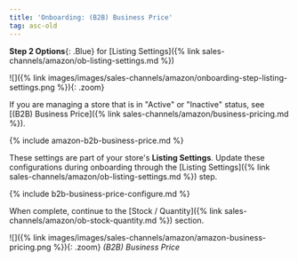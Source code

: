 ```yaml
---
title: 'Onboarding: (B2B) Business Price'
tag: asc-old
---
```



**Step 2 Options**{: .Blue} for [Listing Settings]({% link sales-channels/amazon/ob-listing-settings.md %})

![]({% link images/images/sales-channels/amazon/onboarding-step-listing-settings.png %}){: .zoom}

If you are managing a store that is in "Active" or "Inactive" status, see [(B2B) Business Price]({% link sales-channels/amazon/business-pricing.md %}).

{% include amazon-b2b-business-price.md %}

These settings are part of your store's **Listing Settings**. Update these configurations during onboarding through the [Listing Settings]({% link sales-channels/amazon/ob-listing-settings.md %}) step.

{% include b2b-business-price-configure.md %}

When complete, continue to the [Stock / Quantity]({% link sales-channels/amazon/ob-stock-quantity.md %}) section.

![]({% link images/images/sales-channels/amazon/amazon-business-pricing.png %}){: .zoom}
 _(B2B) Business Price_

